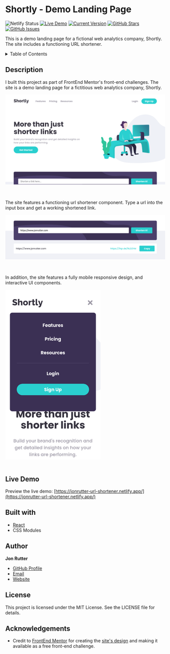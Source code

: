 # Shortly - Demo Landing Page

![Netlify Status](https://api.netlify.com/api/v1/badges/a92e1e86-e021-4968-a686-3bd7404647fe/deploy-status)
[![Live Demo](https://img.shields.io/badge/demo-online-green.svg)](https://jonrutter-url-shortener.netlify.app/)
[![Current Version](https://img.shields.io/badge/version-1.0.0-green.svg)](https://github.com/jonrutter/url-shortener)
[![GitHub Stars](https://img.shields.io/github/stars/jonrutter/url-shortener.svg)](https://github.com/jonrutter/url-shortener/stargazers)
[![GitHub Issues](https://img.shields.io/github/issues/jonrutter/url-shortener.svg)](https://github.com/jonrutter/url-shortener/issues)

This is a demo landing page for a fictional web analytics company, Shortly. The site includes a functioning URL shortener.

<details>
  <summary>Table of Contents</summary>
  <ol>
    <li><a href="#description">Description</a></li>
    <li><a href="#live-demo">Live Demo</a></li>
    <li><a href="#built-with">Built With</a></li>
    <li><a href="#author">Author</a></li>
    <li><a href="#license">License</a></li>
    <li><a href="#acknowledgements">Acknowledgments</a></li>
  </ol>
</details>

## Description

I built this project as part of FrontEnd Mentor's front-end challenges. The site is a demo landing page for a fictitious web analytics company, Shortly.

![Preview of the Shortly Landing Page project](./github/preview-main.png)

<br />

The site features a functioning url shortener component. Type a url into the input box and get a working shortened link.

![Preview of the url shortener component](./github/preview-shortener.png)

<br />

In addition, the site features a fully mobile responsive design, and interactive UI components.

<div>
  <img src="./github/preview-mobile-nav.png" alt="Preview of mobile nav interactivity" width="300px" />
</div>

<br />

## Live Demo

Preview the live demo: [https://jonrutter-url-shortener.netlify.app/](https://jonrutter-url-shortener.netlify.app/)

## Built with

- [React](https://reactjs.org/)
- CSS Modules

## Author

**Jon Rutter**

- [GitHub Profile](https://www.github.com/jonrutter)
- [Email](mailto:contact@jonrutter.com)
- [Website](https://www.jonrutter.com)

## License

This project is licensed under the MIT License. See the LICENSE file for details.

## Acknowledgements

- Credit to [FrontEnd Mentor](https://www.frontendmentor.io/) for creating the [site's design](https://www.frontendmentor.io/challenges/url-shortening-api-landing-page-2ce3ob-G) and making it available as a free front-end challenge.

